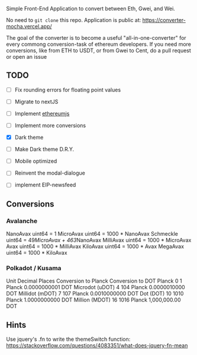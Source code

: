 Simple Front-End Application to convert between Eth, Gwei, and Wei. 

No need to ```git clone``` this repo. Application is public at: https://converter-mocha.vercel.app/

The goal of the converter is to become a useful "all-in-one-converter" for every commong conversion-task of ethereum developers. If you need more conversions, like from ETH to USDT, or from Gwei to Cent, do a pull request or open an issue

## TODO
- [ ] Fix rounding errors for floating point values
- [ ] Migrate to nextJS
- [ ] Implement [ethereumjs](https://github.com/ethereumjs/ethereumjs-units)
- [ ] Implement more conversions
- [X] Dark theme
- [ ] Make Dark theme D.R.Y.
- [ ] Mobile optimized
- [ ] Reinvent the modal-dialogue
- [ ] implement EIP-newsfeed


## Conversions

### Avalanche

NanoAvax uint64 = 1
MicroAvax uint64 = 1000 * NanoAvax
Schmeckle uint64 = 49*MicroAvax + 463*NanoAvax
MilliAvax uint64 = 1000 * MicroAvax
Avax uint64 = 1000 * MilliAvax
KiloAvax uint64 = 1000 * Avax
MegaAvax uint64 = 1000 * KiloAvax


### Polkadot / Kusama

Unit	    Decimal Places	Conversion to Planck	Conversion to DOT
Planck	        0	        1 Planck	            0.0000000001 DOT
Microdot (uDOT)	4	        104 Planck	            0.0000010000 DOT
Millidot (mDOT)	7	        107 Planck	            0.0010000000 DOT
Dot (DOT)	    10	        1010 Planck	            1.0000000000 DOT
Million (MDOT)	16	        1016 Planck	            1,000,000.00 DOT



## Hints

Use jquery's .fn to write the themeSwitch function:
https://stackoverflow.com/questions/4083351/what-does-jquery-fn-mean